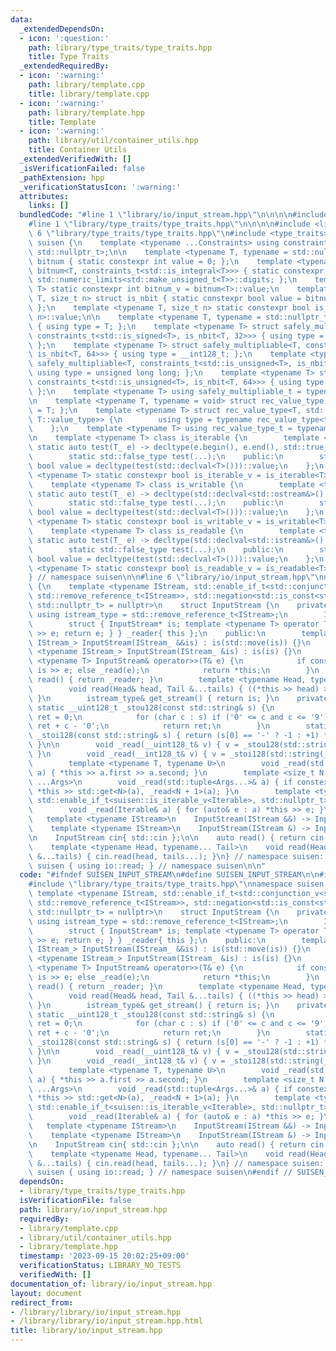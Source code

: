 ```yaml
---
data:
  _extendedDependsOn:
  - icon: ':question:'
    path: library/type_traits/type_traits.hpp
    title: Type Traits
  _extendedRequiredBy:
  - icon: ':warning:'
    path: library/template.cpp
    title: library/template.cpp
  - icon: ':warning:'
    path: library/template.hpp
    title: Template
  - icon: ':warning:'
    path: library/util/container_utils.hpp
    title: Container Utils
  _extendedVerifiedWith: []
  _isVerificationFailed: false
  _pathExtension: hpp
  _verificationStatusIcon: ':warning:'
  attributes:
    links: []
  bundledCode: "#line 1 \"library/io/input_stream.hpp\"\n\n\n\n#include <iostream>\n\
    #line 1 \"library/type_traits/type_traits.hpp\"\n\n\n\n#include <limits>\n#line\
    \ 6 \"library/type_traits/type_traits.hpp\"\n#include <type_traits>\n\nnamespace\
    \ suisen {\n    template <typename ...Constraints> using constraints_t = std::enable_if_t<std::conjunction_v<Constraints...>,\
    \ std::nullptr_t>;\n\n    template <typename T, typename = std::nullptr_t> struct\
    \ bitnum { static constexpr int value = 0; };\n    template <typename T> struct\
    \ bitnum<T, constraints_t<std::is_integral<T>>> { static constexpr int value =\
    \ std::numeric_limits<std::make_unsigned_t<T>>::digits; };\n    template <typename\
    \ T> static constexpr int bitnum_v = bitnum<T>::value;\n    template <typename\
    \ T, size_t n> struct is_nbit { static constexpr bool value = bitnum_v<T> == n;\
    \ };\n    template <typename T, size_t n> static constexpr bool is_nbit_v = is_nbit<T,\
    \ n>::value;\n\n    template <typename T, typename = std::nullptr_t> struct safely_multipliable\
    \ { using type = T; };\n    template <typename T> struct safely_multipliable<T,\
    \ constraints_t<std::is_signed<T>, is_nbit<T, 32>>> { using type = long long;\
    \ };\n    template <typename T> struct safely_multipliable<T, constraints_t<std::is_signed<T>,\
    \ is_nbit<T, 64>>> { using type = __int128_t; };\n    template <typename T> struct\
    \ safely_multipliable<T, constraints_t<std::is_unsigned<T>, is_nbit<T, 32>>> {\
    \ using type = unsigned long long; };\n    template <typename T> struct safely_multipliable<T,\
    \ constraints_t<std::is_unsigned<T>, is_nbit<T, 64>>> { using type = __uint128_t;\
    \ };\n    template <typename T> using safely_multipliable_t = typename safely_multipliable<T>::type;\n\
    \n    template <typename T, typename = void> struct rec_value_type { using type\
    \ = T; };\n    template <typename T> struct rec_value_type<T, std::void_t<typename\
    \ T::value_type>> {\n        using type = typename rec_value_type<typename T::value_type>::type;\n\
    \    };\n    template <typename T> using rec_value_type_t = typename rec_value_type<T>::type;\n\
    \n    template <typename T> class is_iterable {\n        template <typename T_>\
    \ static auto test(T_ e) -> decltype(e.begin(), e.end(), std::true_type{});\n\
    \        static std::false_type test(...);\n    public:\n        static constexpr\
    \ bool value = decltype(test(std::declval<T>()))::value;\n    };\n    template\
    \ <typename T> static constexpr bool is_iterable_v = is_iterable<T>::value;\n\
    \    template <typename T> class is_writable {\n        template <typename T_>\
    \ static auto test(T_ e) -> decltype(std::declval<std::ostream&>() << e, std::true_type{});\n\
    \        static std::false_type test(...);\n    public:\n        static constexpr\
    \ bool value = decltype(test(std::declval<T>()))::value;\n    };\n    template\
    \ <typename T> static constexpr bool is_writable_v = is_writable<T>::value;\n\
    \    template <typename T> class is_readable {\n        template <typename T_>\
    \ static auto test(T_ e) -> decltype(std::declval<std::istream&>() >> e, std::true_type{});\n\
    \        static std::false_type test(...);\n    public:\n        static constexpr\
    \ bool value = decltype(test(std::declval<T>()))::value;\n    };\n    template\
    \ <typename T> static constexpr bool is_readable_v = is_readable<T>::value;\n\
    } // namespace suisen\n\n#line 6 \"library/io/input_stream.hpp\"\nnamespace suisen::io\
    \ {\n    template <typename IStream, std::enable_if_t<std::conjunction_v<std::is_base_of<std::istream,\
    \ std::remove_reference_t<IStream>>, std::negation<std::is_const<std::remove_reference_t<IStream>>>>,\
    \ std::nullptr_t> = nullptr>\n    struct InputStream {\n    private:\n       \
    \ using istream_type = std::remove_reference_t<IStream>;\n        IStream is;\n\
    \        struct { InputStream* is; template <typename T> operator T() { T e; *is\
    \ >> e; return e; } } _reader{ this };\n    public:\n        template <typename\
    \ IStream_> InputStream(IStream_ &&is) : is(std::move(is)) {}\n        template\
    \ <typename IStream_> InputStream(IStream_ &is) : is(is) {}\n        template\
    \ <typename T> InputStream& operator>>(T& e) {\n            if constexpr (suisen::is_readable_v<T>)\
    \ is >> e; else _read(e);\n            return *this;\n        }\n        auto\
    \ read() { return _reader; }\n        template <typename Head, typename... Tail>\n\
    \        void read(Head& head, Tail &...tails) { ((*this >> head) >> ... >> tails);\
    \ }\n        istream_type& get_stream() { return is; }\n    private:\n       \
    \ static __uint128_t _stou128(const std::string& s) {\n            __uint128_t\
    \ ret = 0;\n            for (char c : s) if ('0' <= c and c <= '9') ret = 10 *\
    \ ret + c - '0';\n            return ret;\n        }\n        static __int128_t\
    \ _stoi128(const std::string& s) { return (s[0] == '-' ? -1 : +1) * _stou128(s);\
    \ }\n\n        void _read(__uint128_t& v) { v = _stou128(std::string(_reader));\
    \ }\n        void _read(__int128_t& v) { v = _stoi128(std::string(_reader)); }\n\
    \        template <typename T, typename U>\n        void _read(std::pair<T, U>&\
    \ a) { *this >> a.first >> a.second; }\n        template <size_t N = 0, typename\
    \ ...Args>\n        void _read(std::tuple<Args...>& a) { if constexpr (N < sizeof...(Args))\
    \ *this >> std::get<N>(a), _read<N + 1>(a); }\n        template <typename Iterable,\
    \ std::enable_if_t<suisen::is_iterable_v<Iterable>, std::nullptr_t> = nullptr>\n\
    \        void _read(Iterable& a) { for (auto& e : a) *this >> e; }\n    };\n \
    \   template <typename IStream>\n    InputStream(IStream &&) -> InputStream<IStream>;\n\
    \    template <typename IStream>\n    InputStream(IStream &) -> InputStream<IStream&>;\n\
    \n    InputStream cin{ std::cin };\n\n    auto read() { return cin.read(); }\n\
    \    template <typename Head, typename... Tail>\n    void read(Head& head, Tail\
    \ &...tails) { cin.read(head, tails...); }\n} // namespace suisen::io\nnamespace\
    \ suisen { using io::read; } // namespace suisen\n\n"
  code: "#ifndef SUISEN_INPUT_STREAM\n#define SUISEN_INPUT_STREAM\n\n#include <iostream>\n\
    #include \"library/type_traits/type_traits.hpp\"\nnamespace suisen::io {\n   \
    \ template <typename IStream, std::enable_if_t<std::conjunction_v<std::is_base_of<std::istream,\
    \ std::remove_reference_t<IStream>>, std::negation<std::is_const<std::remove_reference_t<IStream>>>>,\
    \ std::nullptr_t> = nullptr>\n    struct InputStream {\n    private:\n       \
    \ using istream_type = std::remove_reference_t<IStream>;\n        IStream is;\n\
    \        struct { InputStream* is; template <typename T> operator T() { T e; *is\
    \ >> e; return e; } } _reader{ this };\n    public:\n        template <typename\
    \ IStream_> InputStream(IStream_ &&is) : is(std::move(is)) {}\n        template\
    \ <typename IStream_> InputStream(IStream_ &is) : is(is) {}\n        template\
    \ <typename T> InputStream& operator>>(T& e) {\n            if constexpr (suisen::is_readable_v<T>)\
    \ is >> e; else _read(e);\n            return *this;\n        }\n        auto\
    \ read() { return _reader; }\n        template <typename Head, typename... Tail>\n\
    \        void read(Head& head, Tail &...tails) { ((*this >> head) >> ... >> tails);\
    \ }\n        istream_type& get_stream() { return is; }\n    private:\n       \
    \ static __uint128_t _stou128(const std::string& s) {\n            __uint128_t\
    \ ret = 0;\n            for (char c : s) if ('0' <= c and c <= '9') ret = 10 *\
    \ ret + c - '0';\n            return ret;\n        }\n        static __int128_t\
    \ _stoi128(const std::string& s) { return (s[0] == '-' ? -1 : +1) * _stou128(s);\
    \ }\n\n        void _read(__uint128_t& v) { v = _stou128(std::string(_reader));\
    \ }\n        void _read(__int128_t& v) { v = _stoi128(std::string(_reader)); }\n\
    \        template <typename T, typename U>\n        void _read(std::pair<T, U>&\
    \ a) { *this >> a.first >> a.second; }\n        template <size_t N = 0, typename\
    \ ...Args>\n        void _read(std::tuple<Args...>& a) { if constexpr (N < sizeof...(Args))\
    \ *this >> std::get<N>(a), _read<N + 1>(a); }\n        template <typename Iterable,\
    \ std::enable_if_t<suisen::is_iterable_v<Iterable>, std::nullptr_t> = nullptr>\n\
    \        void _read(Iterable& a) { for (auto& e : a) *this >> e; }\n    };\n \
    \   template <typename IStream>\n    InputStream(IStream &&) -> InputStream<IStream>;\n\
    \    template <typename IStream>\n    InputStream(IStream &) -> InputStream<IStream&>;\n\
    \n    InputStream cin{ std::cin };\n\n    auto read() { return cin.read(); }\n\
    \    template <typename Head, typename... Tail>\n    void read(Head& head, Tail\
    \ &...tails) { cin.read(head, tails...); }\n} // namespace suisen::io\nnamespace\
    \ suisen { using io::read; } // namespace suisen\n#endif // SUISEN_INPUT_STREAM\n"
  dependsOn:
  - library/type_traits/type_traits.hpp
  isVerificationFile: false
  path: library/io/input_stream.hpp
  requiredBy:
  - library/template.cpp
  - library/util/container_utils.hpp
  - library/template.hpp
  timestamp: '2023-09-15 20:02:25+09:00'
  verificationStatus: LIBRARY_NO_TESTS
  verifiedWith: []
documentation_of: library/io/input_stream.hpp
layout: document
redirect_from:
- /library/library/io/input_stream.hpp
- /library/library/io/input_stream.hpp.html
title: library/io/input_stream.hpp
---
```

